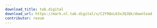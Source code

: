 ```yaml
---
download_title: tab.digital
download_url: https://mark.nl.tab.digital/s/C2Y9QxL63xJQJQk/download
contributor: rexum
---
```

